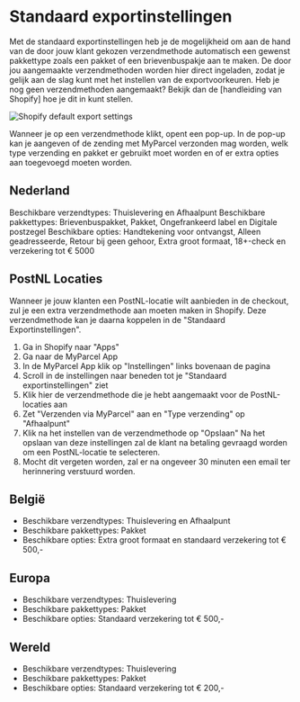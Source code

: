 # Standaard exportinstellingen

Met de standaard exportinstellingen heb je de mogelijkheid om aan de hand van de
door jouw klant gekozen verzendmethode automatisch een gewenst pakkettype zoals
een pakket of een brievenbuspakje aan te maken. De door jou aangemaakte
verzendmethoden worden hier direct ingeladen, zodat je gelijk aan de slag kunt
met het instellen van de exportvoorkeuren. Heb je nog geen verzendmethoden
aangemaakt? Bekijk dan de [handleiding van Shopify] hoe je dit in kunt stellen.

![Shopify default export settings](/documentation/shopify/shopify-default-export-settings.gif)

Wanneer je op een verzendmethode klikt, opent een pop-up. In de pop-up kan je
aangeven of de zending met MyParcel verzonden mag worden, welk type verzending
en pakket er gebruikt moet worden en of er extra opties aan toegevoegd moeten
worden.

## Nederland

Beschikbare verzendtypes: Thuislevering en Afhaalpunt Beschikbare pakkettypes:
Brievenbuspakket, Pakket, Ongefrankeerd label en Digitale postzegel Beschikbare
opties: Handtekening voor ontvangst, Alleen geadresseerde, Retour bij geen
gehoor, Extra groot formaat, 18+-check en verzekering tot € 5000

## PostNL Locaties

Wanneer je jouw klanten een PostNL-locatie wilt aanbieden in de checkout, zul je
een extra verzendmethode aan moeten maken in Shopify. Deze verzendmethode kan je
daarna koppelen in de "Standaard Exportinstellingen".

<MPImg src="/documentation/shopify/shopify-postnl-location.svg" alt="Shopify PostNL-locatie" />

1. Ga in Shopify naar "Apps"
2. Ga naar de MyParcel App
3. In de MyParcel App klik op "Instellingen" links bovenaan de pagina
4. Scroll in de instellingen naar beneden tot je "Standaard exportinstellingen"
   ziet
5. Klik hier de verzendmethode die je hebt aangemaakt voor de PostNL-locaties
   aan
6. Zet "Verzenden via MyParcel" aan en "Type verzending" op "Afhaalpunt"
7. Klik na het instellen van de verzendmethode op "Opslaan" Na het opslaan van
   deze instellingen zal de klant na betaling gevraagd worden om een
   PostNL-locatie te selecteren.
8. Mocht dit vergeten worden, zal er na ongeveer 30 minuten een email ter
   herinnering verstuurd worden.

## België

- Beschikbare verzendtypes: Thuislevering en Afhaalpunt
- Beschikbare pakkettypes: Pakket
- Beschikbare opties: Extra groot formaat en standaard verzekering tot € 500,-

## Europa

- Beschikbare verzendtypes: Thuislevering
- Beschikbare pakkettypes: Pakket
- Beschikbare opties: Standaard verzekering tot € 500,-

## Wereld

- Beschikbare verzendtypes: Thuislevering
- Beschikbare pakkettypes: Pakket
- Beschikbare opties: Standaard verzekering tot € 200,-
